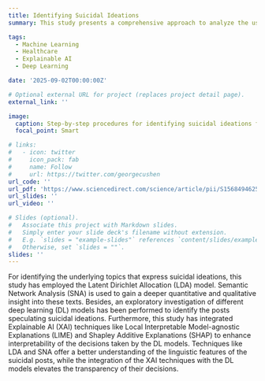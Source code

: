 ```yaml
---
title: Identifying Suicidal Ideations
summary: This study presents a comprehensive approach to analyze the user-generated textual contents on social media that reflect suicidal ideas. 

tags:
  - Machine Learning
  - Healthcare
  - Explainable AI
  - Deep Learning

date: '2025-09-02T00:00:00Z'

# Optional external URL for project (replaces project detail page).
external_link: ''

image:
  caption: Step-by-step procedures for identifying suicidal ideations from the user statements.
  focal_point: Smart

# links:
#   - icon: twitter
#     icon_pack: fab
#     name: Follow
#     url: https://twitter.com/georgecushen
url_code: ''
url_pdf: 'https://www.sciencedirect.com/science/article/pii/S1568494625011263'
url_slides: ''
url_video: ''

# Slides (optional).
#   Associate this project with Markdown slides.
#   Simply enter your slide deck's filename without extension.
#   E.g. `slides = "example-slides"` references `content/slides/example-slides.md`.
#   Otherwise, set `slides = ""`.
slides: ''
---
```


For identifying the underlying topics that express suicidal ideations, this study has employed the Latent Dirichlet Allocation (LDA) model. Semantic Network Analysis (SNA) is used to gain a deeper quantitative and qualitative insight into these texts. Besides, an exploratory investigation of different deep learning (DL) models has been performed to identify the posts speculating suicidal ideations. Furthermore, this study has integrated Explainable AI (XAI) techniques like Local Interpretable Model-agnostic Explanations (LIME) and Shapley Additive Explanations (SHAP) to enhance interpretability of the decisions taken by the DL models. Techniques like LDA and SNA offer a better understanding of the linguistic features of the suicidal posts, while the integration of the XAI techniques with the DL models elevates the transparency of their decisions.